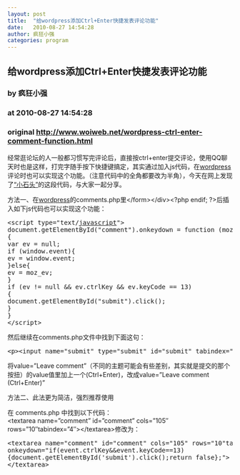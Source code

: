 ```yaml
---
layout: post
title:  "给wordpress添加Ctrl+Enter快捷发表评论功能"
date:   2010-08-27 14:54:28
author: 疯狂小强
categories: program
---
```


## 给wordpress添加Ctrl+Enter快捷发表评论功能
### by 疯狂小强
### at 2010-08-27 14:54:28
### original <http://www.woiweb.net/wordpress-ctrl-enter-comment-function.html>

<p>经常逛论坛的人一般都习惯写完评论后，直接按ctrl+enter提交评论，使用QQ聊天时也是这样，打完字随手按下快捷键搞定，其实通过加入js代码，在<span><a href="http://www.woiweb.net/tag/wordpress">wordpress</a></span>评论时也可以实现这个功能。（注意代码中的全角都要改为半角），今天在网上发现了<a href="http://mybloging.cn/">“小石头”</a>的这段代码，与大家一起分享。<span></span></p>
<p>方法一、在<span><a href="http://www.woiweb.net/tag/wordpress">wordpress</a></span>的comments.php里&lt;/form&gt;&lt;/div&gt;&lt;?php endif; ?&gt;后插入如下js代码也可以实现这个功能：</p>
<pre>&lt;script type=&quot;text/<span><a href="http://www.woiweb.net/category/javascript" rel="nofollow">javascript</a></span>&quot;&gt;
document.getElementById(&quot;comment&quot;).onkeydown = function (moz_ev)
{
var ev = null;
if (window.event){
ev = window.event;
}else{
ev = moz_ev;
}
if (ev != null &amp;&amp; ev.ctrlKey &amp;&amp; ev.keyCode == 13)
{
document.getElementById(&quot;submit&quot;).click();
}
}
&lt;/script&gt;</pre>
<p>然后继续在comments.php文件中找到下面这句：</p>
<pre>&lt;p&gt;&lt;input name=&quot;submit&quot; type=&quot;submit&quot; id=&quot;submit&quot; tabindex=&quot;5&quot; value=&quot;Leave comment&quot; /&gt;
</pre>
<p>将value=”Leave comment”（不同的主题可能会有些差别，其实就是提交的那个按扭）的value值里加上一个(Ctrl+Enter)，改成value=”Leave comment (Ctrl+Enter)”</p>
<p>方法二、此法更为简洁，强烈推荐使用</p>
<p>在 comments.php 中找到以下代码：<br>
&lt;textarea name=”comment” id=”comment” cols=”105″ rows=”10″tabindex=”4″&gt;&lt;/textarea&gt;修改为：</p>
<pre>
&lt;textarea name=&quot;comment&quot; id=&quot;comment&quot; cols=&quot;105&quot; rows=&quot;10&quot;tabindex=&quot;4&quot;
onkeydown=&quot;if(event.ctrlKey&amp;&amp;event.keyCode==13)
{document.getElementById(&#39;submit&#39;).click();return false};&quot;&gt;
&lt;/textarea&gt;</pre>